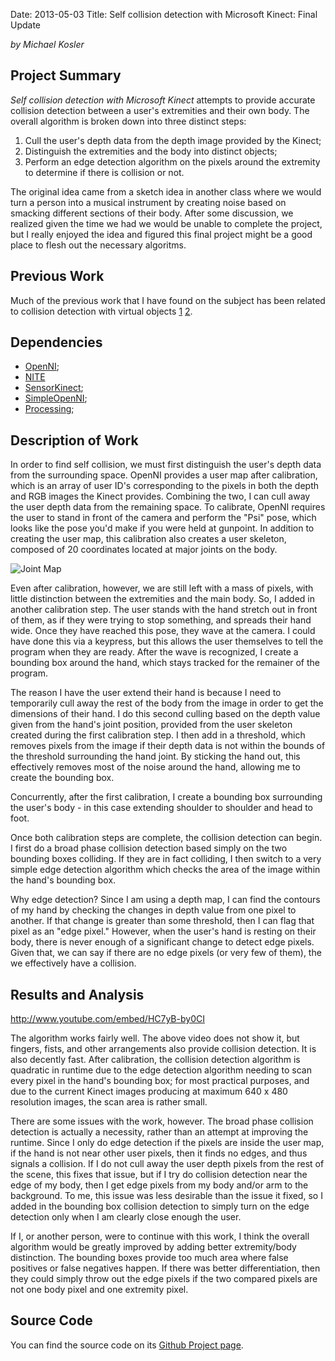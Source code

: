 Date: 2013-05-03
Title: Self collision detection with Microsoft Kinect: Final Update

*by Michael Kosler*

## Project Summary

*Self collision detection with Microsoft Kinect* attempts to provide accurate
collision detection between a user's extremities and their own body. The overall
algorithm is broken down into three distinct steps:

1. Cull the user's depth data from the depth image provided by the Kinect;
2. Distinguish the extremities and the body into distinct objects;
3. Perform an edge detection algorithm on the pixels around the extremity 
to determine if there is collision or not.

The original idea came from a sketch idea in another class where we would turn
a person into a musical instrument by creating noise based on smacking different
sections of their body. After some discussion, we realized given the time we had
we would be unable to complete the project, but I really enjoyed the idea
and figured this final project might be a good place to flesh out the
necessary algoritms.

## Previous Work

Much of the previous work that I have found on the subject has been related
to collision detection with virtual objects [1](http://youtu.be/gD-O5Dm4hMs)
[2](http://ieeexplore.ieee.org/xpl/articleDetails.jsp?reload=true&arnumber=6398480).

## Dependencies

- [OpenNI](http://www.openni.org/);
- [NITE](http://www.openni.org/files/nite/#.UYPPRopDveU)
- [SensorKinect](https://github.com/avin2/SensorKinect);
- [SimpleOpenNI](https://code.google.com/p/simple-openni/);
- [Processing](http://processing.org/);

## Description of Work

In order to find self collision, we must first distinguish the user's depth data
from the surrounding space. OpenNI provides a user map after calibration, which
is an array of user ID's corresponding to the pixels in both the depth
and RGB images the Kinect provides. Combining the two, I can cull away the
user depth data from the remaining space. To calibrate, OpenNI requires the user
to stand in front of the camera and perform the "Psi" pose, which looks like the
pose you'd make if you were held at gunpoint. In addition to creating the user
map, this calibration also creates a user skeleton, composed of 20 coordinates
located at major joints on the body.

![Joint Map](http://3.bp.blogspot.com/-RKzkHXNxCQE/TgBuuTm_o5I/AAAAAAAAAuw/m4KiprVdCtE/s1600/7.png)

Even after calibration, however, we are still left with a mass of pixels, with
little distinction between the extremities and the main body. So, I added in
another calibration step. The user stands with the hand stretch out in front of
them, as if they were trying to stop something, and spreads their hand wide. Once
they have reached this pose, they wave at the camera. I could have done this
via a keypress, but this allows the user themselves to tell the program when they
are ready. After the wave is recognized, I create a bounding box around the hand,
which stays tracked for the remainer of the program.

The reason I have the user extend their hand is because I need to temporarily cull
away the rest of the body from the image in order to get the dimensions of their
hand. I do this second culling based on the depth value given from the hand's
joint position, provided from the user skeleton created during the first
calibration step. I then add in a threshold, which removes pixels from the image
if their depth data is not within the bounds of the threshold surrounding the hand
joint. By sticking the hand out, this effectively removes most of the noise around
the hand, allowing me to create the bounding box.

Concurrently, after the first calibration, I create a bounding box surrounding the
user's body - in this case extending shoulder to shoulder and head to foot.

Once both calibration steps are complete, the collision detection can begin. I
first do a broad phase collision detection based simply on the two bounding boxes
colliding. If they are in fact colliding, I then switch to a very simple edge
detection algorithm which checks the area of the image within the hand's bounding
box.

Why edge detection? Since I am using a depth map, I can find the contours of my 
hand by checking the changes in depth value from one pixel to another. If that
change is greater than some threshold, then I can flag that pixel as an "edge
pixel." However, when the user's hand is resting on their body, there is never
enough of a significant change to detect edge pixels. Given that, we can
say if there are no edge pixels (or very few of them), the we effectively have a
collision.


## Results and Analysis

http://www.youtube.com/embed/HC7yB-by0CI

The algorithm works fairly well. The above video does not show it, but fingers,
fists, and other arrangements also provide collision detection. It is also
decently fast. After calibration, the collision detection algorithm is quadratic
in runtime due to the edge detection algorithm needing to scan every pixel in
the hand's bounding box; for most practical purposes, and due to the current 
Kinect images producing at maximum 640 x 480 resolution images, the scan
area is rather small.

There are some issues with the work, however. The broad phase collision detection
is actually a necessity, rather than an attempt at improving the runtime. Since
I only do edge detection if the pixels are inside the user map, if the hand is not
near other user pixels, then it finds no edges, and thus signals a collision. If
I do not cull away the user depth pixels from the rest of the scene, this fixes
that issue, but if I try do collision detection near the edge of my body, then
I get edge pixels from my body and/or arm to the background. To me, this issue
was less desirable than the issue it fixed, so I added in the bounding box 
collision detection to simply turn on the edge detection only when I am clearly
close enough the user.

If I, or another person, were to continue with this work, I think the overall
algorithm would be greatly improved by adding better extremity/body distinction.
The bounding boxes provide too much area where false positives or false negatives
happen. If there was better differentiation, then they could simply throw
out the edge pixels if the two compared pixels are not one body pixel and one
extremity pixel.

## Source Code

You can find the source code on its [Github Project page](https://github.com/mkosler/KinectCollision).
